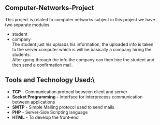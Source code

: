 ## Computer-Networks-Project
This project is related to computer networks subject in this project we have two separate modules
* student
* company\
The student just his uploads his information, the uploaded info is taken to the server computer which is will be 
basically a company hiring the students.\
After going through the info the company can then hire the student and then send a confirmation mail.

## Tools and Technology Used:\
* **TCP** - Communication protocol between client and server
* **Socket Programming** - Interface for interprocess communication between applications
* **SMTP** - Simple Mailing protocol used to send mails.
* **PHP** - Server-Side Scripting language
* **HTML** - To develop the front-end
